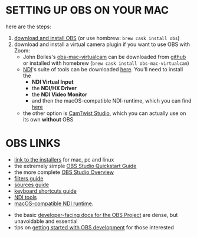 # SETTING UP OBS ON YOUR MAC

here are the steps:
1. [download and install OBS](https://obsproject.com/download) (or use hombrew: `brew cask install obs`)
2. download and install a virtual camera plugin if you want to use OBS with Zoom:
	- John Boiles's [obs-mac-virtualcam](https://github.com/johnboiles/obs-mac-virtualcam) can be downloaded from [github](https://github.com/johnboiles/obs-mac-virtualcam/releases) or installed with homebrew (`brew cask install obs-mac-virtualcam`)
	- [NDI](https://ndi.tv/tools/)'s suite of tools can be downloaded [here](https://ndi.tv/tools/#download-tools). You'll need to install the 
		- **NDI Virtual Input** 
		- the **NDI/HX Driver** 
		- the **NDI Video Monitor**
		- and then the macOS-compatible NDI-runtime, which you can find [here](https://github.com/Palakis/obs-ndi/releases)
	- the other option is [CamTwist Studio](http://camtwiststudio.com/), which you can actually use on its own **without** OBS




# OBS LINKS #

* [link to the installers](https://obsproject.com/download) for mac, pc and linux
* the extremely simple [OBS Studio Quickstart Guide](https://obsproject.com/wiki/OBS-Studio-Quickstart)
* the more complete [OBS Studio Overview](https://obsproject.com/wiki/OBS-Studio-Overview)
* [filters guide](https://obsproject.com/wiki/Filters-Guide)
* [sources guide](https://obsproject.com/wiki/Sources-Guide)
* [keyboard shortcuts guide](https://obsproject.com/wiki/Keyboard-Shortcuts)
* [NDI tools](https://ndi.tv/tools/#download-tools)
* [macOS-compatible NDI runtime](https://github.com/Palakis/obs-ndi/releases).
- the basic [developer-facing docs for the OBS Project](https://obsproject.com/docs/) are dense, but unavoidable and essential
- tips on [getting started with OBS development](https://obsproject.com/wiki/Getting-Started-with-OBS-Studio-Development) for those interested





